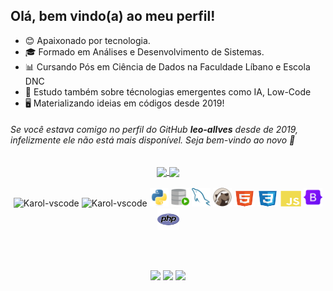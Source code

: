 <h2> Olá, bem vindo(a) ao meu perfil! </h2>

<ul>
  <li>😊 Apaixonado por tecnologia. </li>
  <li>🎓 Formado em Análises e Desenvolvimento de Sistemas.</li>
  <li>📊 Cursando Pós em Ciência de Dados na Faculdade Líbano e Escola DNC</li>
  <li>🚀 Estudo também sobre técnologias emergentes como IA, Low-Code</li>
  <li>🖥️ Materializando ideias em códigos desde 2019!</li>
</ul>

<h6> Se você estava comigo no perfil do GitHub <strong><em>leo-allves</em></strong> desde de 2019, infelizmente ele não está mais disponível. Seja bem-vindo ao novo 🫡</h6>

##

<div align="center" display="inline-block">
  <a href="https://github.com/cunha-leo">
    <img align="center" src="https://github-readme-stats.vercel.app/api?username=cunha-leo&show_icons=true&theme=noctis_minimus&count_private=true"/>
  </a>
  <a href="https://github.com/cunha-leo">
    <img align="center" src="https://github-readme-stats.vercel.app/api/top-langs?username=cunha-leo&layout=compact&langs_count=8&theme=noctis_minimus"/>
  </a>
</div>
<br>
  
<div align="center"> 
  <img alt="Karol-vscode" height="25" width="33" src="https://cdn.jsdelivr.net/gh/devicons/devicon/icons/vscode/vscode-original.svg" />
  <img alt="Karol-vscode" height="25" width="33" src="https://raw.githubusercontent.com/microsoft/PowerBI-Icons/2bf1c982fb24528eee1559a96a25eb534c175cfd/SVG/Desktop.svg">
  <img alt="Karol-vscode" height="30" width="30" src="./img/python.png">
  <img alt="Karol-vscode" height="30" width="30" src="./img/sql.png">
  <img alt="Karol-vscode" height="30" width="30" src="./img/mysql.png">
  <img alt="Karol-vscode" height="30" width="30" src="./img/dbeaver.png">
  <img  alt="Karol-HTML" height="25" width="33" src="https://raw.githubusercontent.com/devicons/devicon/master/icons/html5/html5-original.svg">
  <img  alt="Karol-CSS" height="25" width="33" src="https://raw.githubusercontent.com/devicons/devicon/master/icons/css3/css3-original.svg">
  <img  alt="Karol-Js" height="25" width="33" src="https://raw.githubusercontent.com/devicons/devicon/master/icons/javascript/javascript-plain.svg">       
  <img alt="Karol-vscode" height="30" width="30" src="./img/bootstrap.png">  
  <img alt="Karol-vscode" height="35" width="35" src="./img/php.png">
</div>
  
  ##

<br> 
<div align="center"> 
  
  <a href="https://www.instagram.com/leonardoalves1192/" target="_blank"><img src="https://img.shields.io/badge/Instagram-E4405F?style=for-the-badge&logo=instagram&logoColor=white" target="_blank"></a>
  <a href = "mailto:leonardoallves1992@gmail.com"><img src="https://img.shields.io/badge/-Gmail-%23333?style=for-the-badge&logo=gmail&logoColor=white" target="_blank"></a>
  <a href="https://www.linkedin.com/in/leo-cunha-allves/" target="_blank"><img src="https://img.shields.io/badge/-LinkedIn-%230077B5?style=for-the-badge&logo=linkedin&logoColor=white" target="_blank"></a>
  
   ##
  
</div>
</div>

